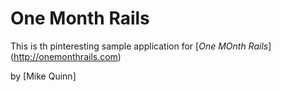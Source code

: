 # One Month Rails

This is th pinteresting sample application for
[*One MOnth Rails*] (http://onemonthrails.com)

by [Mike Quinn] 